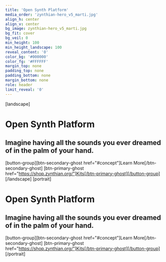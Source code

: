 ```yaml
---
title: 'Open Synth Platform'
media_order: 'zynthian-hero_v5_marti.jpg'
align_h: center
align_v: center
bg_image: zynthian-hero_v5_marti.jpg
bg_fit: cover
bg_veil: 0
min_height: 100
min_height_landscape: 100
reveal_content: '0'
color_bg: '#000000'
color_fg: '#FFFFFF'
margin_top: none
padding_top: none
padding_bottom: none
margin_bottom: none
role: header
limit_reveal: '0'
---
```


[landscape]
# Open Synth Platform
## Imagine having all the sounds you ever dreamed of in the palm of your hand.
[button-group][btn-secondary-ghost href="#concept"]Learn More[/btn-secondary-ghost]  [btn-primary-ghost href="https://shop.zynthian.org/"]Kits[/btn-primary-ghost][/button-group]
[/landscape]
[portrait]
# Open Synth Platform
## Imagine having all the sounds you ever dreamed of in the palm of your hand.
[button-group][btn-secondary-ghost href="#concept"]Learn More[/btn-secondary-ghost]  [btn-primary-ghost href="https://shop.zynthian.org/"]Kits[/btn-primary-ghost][/button-group]
[/portrait]

